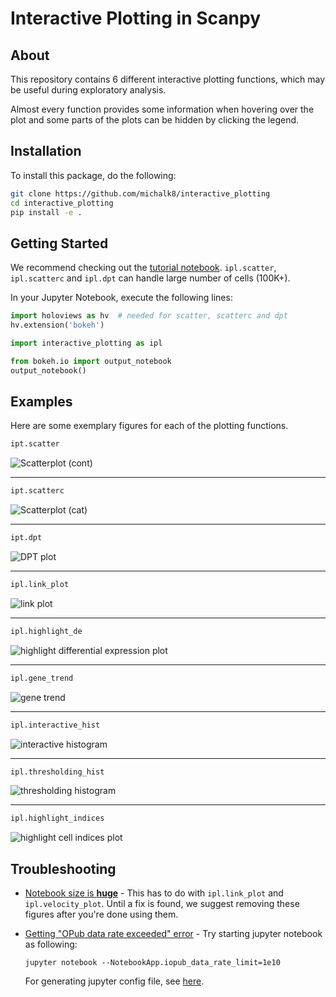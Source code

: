 # Interactive Plotting in Scanpy


## About
This repository contains 6 different interactive plotting functions, which may be useful during exploratory analysis.

Almost every function provides some information when hovering over the plot and some parts of the plots can be hidden by clicking the legend.

## Installation
To install this package, do the following:
```bash
git clone https://github.com/michalk8/interactive_plotting  
cd interactive_plotting  
pip install -e .
```

## Getting Started
We recommend checking out the [tutorial notebook](./notebooks/interactive_plotting_tutorial.ipynb).
```ipl.scatter```, ```ipl.scatterc``` and ```ipl.dpt``` can handle large number of cells (100K+).

In your Jupyter Notebook, execute the following lines:
```python
import holoviews as hv  # needed for scatter, scatterc and dpt
hv.extension('bokeh')

import interactive_plotting as ipl  

from bokeh.io import output_notebook
output_notebook()
```

## Examples
Here are some exemplary figures for each of the plotting functions.
```python
ipt.scatter
```
![Scatterplot (cont)](resources/images/scatter_cont.png?raw=true "Scatterplot (continous)")

---

```python
ipt.scatterc
```
![Scatterplot (cat)](resources/images/scatter_cat.png?raw=true "Scatterplot (categorical)")

---

```python
ipt.dpt
```
![DPT plot](resources/images/dpt_plot.png?raw=true "DPT plot")

---

```python
ipl.link_plot
   ``` 
![link plot](resources/images/link_plot.png?raw=true "Link plot")

---

```python
ipl.highlight_de
```
![highlight differential expression plot](resources/images/highlight_de.png?raw=true "Highlight differential expression")

---

```python
ipl.gene_trend
```
![gene trend](resources/images/gene_trend.png?raw=true "Gene trend")

---

```python
ipl.interactive_hist
```
![interactive histogram](resources/images/inter_hist.png?raw=true "Interactive histogram")

---

```python
ipl.thresholding_hist
```
![thresholding histogram](resources/images/thresh_hist.png?raw=true "Thresholding histogram")

---

```python
ipl.highlight_indices
```
![highlight cell indices plot](resources/images/highlight_indices.png?raw=true "Highlight cell indices")

## Troubleshooting
* [Notebook size is **huge**](https://github.com/theislab/interactive_plotting/issues/2) - This has to do with ```ipl.link_plot``` and ```ipl.velocity_plot```. Until a fix is found, we suggest removing these figures after you're done using them.
* [Getting "OPub data rate exceeded" error](https://github.com/theislab/interactive_plotting/issues/7) - Try starting jupyter notebook as following:

    ```jupyter notebook --NotebookApp.iopub_data_rate_limit=1e10```

  For generating jupyter config file, see [here](https://stackoverflow.com/questions/43288550/iopub-data-rate-exceeded-in-jupyter-notebook-when-viewing-image).
